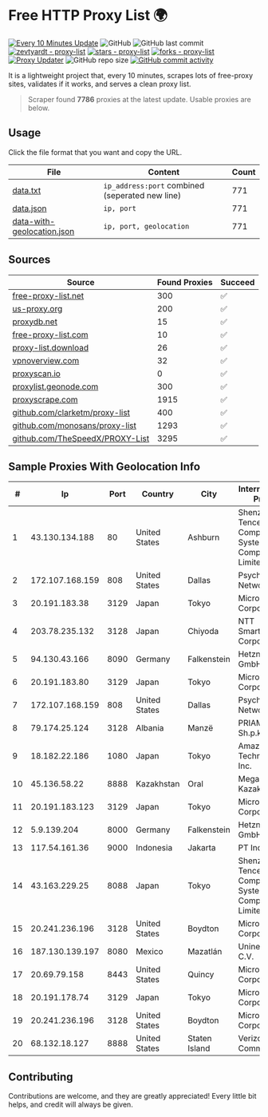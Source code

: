 
# Free HTTP Proxy List 🌍

[![Every 10 Minutes Update](https://github.com/mertguvencli/http-proxy-list/actions/workflows/main.yml/badge.svg?branch=main)](https://github.com/mertguvencli/http-proxy-list/actions/workflows/main.yml)
![GitHub](https://img.shields.io/github/license/mertguvencli/http-proxy-list)
![GitHub last commit](https://img.shields.io/github/last-commit/mertguvencli/http-proxy-list)
[![zevtyardt - proxy-list](https://img.shields.io/static/v1?label=zevtyardt&message=proxy-list&color=blue&logo=github)](https://github.com/zevtyardt/proxy-list "Go to GitHub repo")
[![stars - proxy-list](https://img.shields.io/github/stars/zevtyardt/proxy-list?style=social)](https://github.com/zevtyardt/proxy-list)
[![forks - proxy-list](https://img.shields.io/github/forks/zevtyardt/proxy-list?style=social)](https://github.com/zevtyardt/proxy-list)
[![Proxy Updater](https://github.com/zevtyardt/proxy-list/workflows/Proxy%20Updater/badge.svg)](https://github.com/zevtyardt/proxy-list/actions?query=workflow:"Proxy+Updater")
![GitHub repo size](https://img.shields.io/github/repo-size/zevtyardt/proxy-list)
[![GitHub commit activity](https://img.shields.io/github/commit-activity/m/zevtyardt/proxy-list?logo=commits)](https://github.com/zevtyardt/proxy-list/commits/main)

It is a lightweight project that, every 10 minutes, scrapes lots of free-proxy sites, validates if it works, and serves a clean proxy list.

> Scraper found **7786** proxies at the latest update. Usable proxies are below.

## Usage

Click the file format that you want and copy the URL.

|File|Content|Count|
|----|-------|-----|
|[data.txt](https://raw.githubusercontent.com/mertguvencli/http-proxy-list/main/proxy-list/data.txt)|`ip_address:port` combined (seperated new line)|771|
|[data.json](https://raw.githubusercontent.com/mertguvencli/http-proxy-list/main/proxy-list/data.json)|`ip, port`|771|
|[data-with-geolocation.json](https://raw.githubusercontent.com/mertguvencli/http-proxy-list/main/proxy-list/data-with-geolocation.json)|`ip, port, geolocation`|771|

## Sources

|Source|Found Proxies|Succeed|
|------|-------------|-------|
|[free-proxy-list.net](https://free-proxy-list.net)|300|✅|
|[us-proxy.org](https://www.us-proxy.org)|200|✅|
|[proxydb.net](http://proxydb.net)|15|✅|
|[free-proxy-list.com](https://free-proxy-list.com/?page=&port=&type%5B%5D=http&type%5B%5D=https&up_time=0&search=Search)|10|✅|
|[proxy-list.download](https://www.proxy-list.download/HTTP)|26|✅|
|[vpnoverview.com](https://vpnoverview.com/privacy/anonymous-browsing/free-proxy-servers)|32|✅|
|[proxyscan.io](https://www.proxyscan.io)|0|✅|
|[proxylist.geonode.com](https://proxylist.geonode.com/api/proxy-list?limit=300&page=1&sort_by=lastChecked&sort_type=desc&protocols=http,https)|300|✅|
|[proxyscrape.com](https://api.proxyscrape.com/v2/?request=displayproxies&protocol=http&timeout=10000&country=all&ssl=all&anonymity=all)|1915|✅|
|[github.com/clarketm/proxy-list](https://raw.githubusercontent.com/clarketm/proxy-list/master/proxy-list-raw.txt)|400|✅|
|[github.com/monosans/proxy-list](https://raw.githubusercontent.com/monosans/proxy-list/main/proxies/http.txt)|1293|✅|
|[github.com/TheSpeedX/PROXY-List](https://raw.githubusercontent.com/TheSpeedX/PROXY-List/master/http.txt)|3295|✅|


## Sample Proxies With Geolocation Info

|#|Ip|Port|Country|City|Internet Service Provider|
|-|--|----|-------|----|-------------------------|
|1|43.130.134.188|80|United States|Ashburn|Shenzhen Tencent Computer Systems Company Limited|
|2|172.107.168.159|808|United States|Dallas|Psychz Networks|
|3|20.191.183.38|3129|Japan|Tokyo|Microsoft Corporation|
|4|203.78.235.132|3128|Japan|Chiyoda|NTT SmartConnect Corporation|
|5|94.130.43.166|8090|Germany|Falkenstein|Hetzner Online GmbH|
|6|20.191.183.80|3129|Japan|Tokyo|Microsoft Corporation|
|7|172.107.168.159|808|United States|Dallas|Psychz Networks|
|8|79.174.25.124|3128|Albania|Manzë|PRIAM NET Sh.p.k.|
|9|18.182.22.186|1080|Japan|Tokyo|Amazon Technologies Inc.|
|10|45.136.58.22|8888|Kazakhstan|Oral|Megahost Kazakhstan TOO|
|11|20.191.183.123|3129|Japan|Tokyo|Microsoft Corporation|
|12|5.9.139.204|8000|Germany|Falkenstein|Hetzner Online GmbH|
|13|117.54.161.36|9000|Indonesia|Jakarta|PT IndoInternet|
|14|43.163.229.25|8088|Japan|Tokyo|Shenzhen Tencent Computer Systems Company Limited|
|15|20.241.236.196|3128|United States|Boydton|Microsoft Corporation|
|16|187.130.139.197|8080|Mexico|Mazatlán|Uninet S.A. de C.V.|
|17|20.69.79.158|8443|United States|Quincy|Microsoft Corporation|
|18|20.191.178.74|3129|Japan|Tokyo|Microsoft Corporation|
|19|20.241.236.196|3128|United States|Boydton|Microsoft Corporation|
|20|68.132.18.127|8888|United States|Staten Island|Verizon Communications|



## Contributing

Contributions are welcome, and they are greatly appreciated! Every
little bit helps, and credit will always be given.

